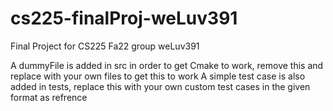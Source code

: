 # cs225-finalProj-weLuv391
Final Project for CS225 Fa22 group weLuv391

A dummyFile is added in src in order to get Cmake to work, remove this and replace with your own files to get this to work
A simple test case is also added in tests, replace this with your own custom test cases in the given format as refrence
